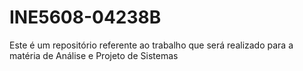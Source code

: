 # INE5608-04238B
Este é um repositório referente ao trabalho que será realizado para a matéria de Análise e Projeto de Sistemas 
